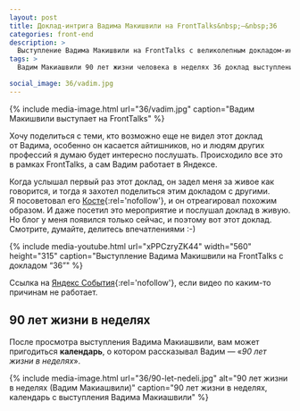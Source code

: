 ```yaml
---
layout: post
title: Доклад-интрига Вадима Макишвили на FrontTalks&nbsp;—&nbsp;36
categories: front-end
description: >
  Выступление Вадима Макишвили на FrontTalks с великолепным докладом-интригой «36». А так-же картинка из выступления для печати.
tags: >
  Вадим Макиашвили 90 лет жизни человека в неделях 36 доклад выступление FrontTalks Яндекс

social_image: 36/vadim.jpg
---
```


{%
	include media-image.html
	url="36/vadim.jpg"
	caption="Вадим Макишвили выступает на FrontTalks"
%}

Хочу поделиться с теми, кто возможно еще не видел этот доклад от Вадима, особенно он касается айтишников, но и людям других профессий я думаю будет интересно послушать. Происходило все это в рамках FrontTalks, а сам Вадим работает в Яндексе.

Когда услышал первый раз этот доклад, он задел меня за живое как говорится, и тогда я захотел поделиться этим докладом с другими. Я посоветовал его [Косте](http://kartamyshev.github.io/_site/){:rel='nofollow'}, и он отреагировал похожим образом. И даже посетил это мероприятие и послушал доклад в живую. Но блог у меня появился только сейчас, и поэтому вот этот доклад. Смотрите, думайте, делитесь впечатлениями :-)

{% include media-youtube.html url="xPPCzryZK44" width="560" height="315" caption="Выступление Вадима Макишвили на FrontTalks с докладом “36”" %}

Ссылка на [Яндекс События](https://events.yandex.ru/lib/talks/2235/){:rel='nofollow'}, если видео по каким-то причинам не работает.

## 90 лет жизни в неделях
После просмотра выступления Вадима Макиашвили, вам может пригодиться **календарь**, о котором рассказывал Вадим — «_90 лет жизни в неделях_».

{% include media-image.html url="36/90-let-nedeli.jpg" alt="90 лет жизни в неделях (Вадим Макиашвили)" caption="90 лет жизни в неделях, календарь с выступления Вадима Макиашвили" %}
